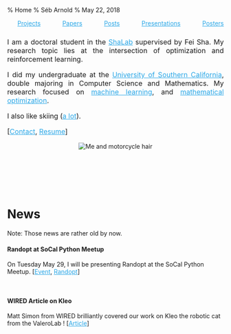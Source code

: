 % Home
% Séb Arnold
% May 22, 2018

<link rel="stylesheet" href="https://bootswatch.com/cosmo/bootstrap.css" />
<style>
a, a:hover {
    color: #2AA7E7;
}
</style>


<ul style="display:flex;justify-content:space-between;list-style-type:none;">
<li><a href="projects/">Projects</a></li>
<li><a href="papers/">Papers</a></li>
<li><a href="posts/">Posts</a></li>
<li><a href="presentations/">Presentations</a></li>
<li><a href="posters/">Posters</a></li>
</ul>


<div class="container header-margin">
<div class="col-md-10 col-md-offset-0 row" style="margin-top:10px;">
<div class="col-md-7" style="text-align:justify;margin-top:25px;font-size:12pt;">

I am a doctoral student in the [ShaLab](http://shalab.usc.edu/) supervised by Fei Sha. My research topic lies at the intersection of optimization and reinforcement learning.

I did my undergraduate at the [University of Southern California](http://www.usc.edu), double majoring in Computer Science and Mathematics. My research focused on [machine learning](http://valerolab.org/), and [mathematical optimization](http://dornsife.usc.edu/labs/msl/).

I also like skiing ([a lot](http://www.tooski.ch)).

[[Contact](mailto:arnolds@usc.edu), [Resume](./resume.pdf)]


</div>
<div class="col-md-5" style="text-align:center;">
<img src="./images/seb_2017_3.png" style="max-width:250px;height:auto;margin:auto;" alt="Me and motorcycle hair" />
<p><i><small>&nbsp;</small></i></p>
</div>
</div>
</div>


<br />
<br />
<br />

# News

Note: Those news are rather old by now.

#### Randopt at SoCal Python Meetup
On Tuesday May 29, I will be presenting Randopt at the SoCal Python Meetup. [[Event](https://www.meetup.com/socalpython/events/250883803/), [Randopt](https://github.com/seba-1511/randopt)]

<br />


#### WIRED Article on Kleo
Matt Simon from WIRED brilliantly covered our work on Kleo the robotic cat from the ValeroLab ! [[Article](https://www.wired.com/story/the-quest-to-make-a-robot-cat-walk-with-artificial-neurons/)]

<br />
<br />
<br />
